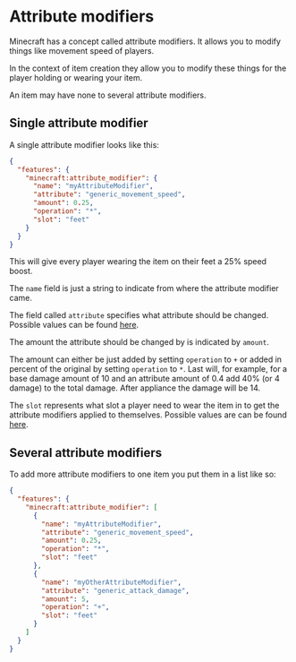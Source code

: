 # Attribute modifiers

Minecraft has a concept called attribute modifiers. It allows you to modify things like movement
speed of players.

In the context of item creation they allow you to modify these things for the player holding or
wearing your item.

An item may have none to several attribute modifiers.

## Single attribute modifier

A single attribute modifier looks like this:

```json
{
  "features": {
    "minecraft:attribute_modifier": {
      "name": "myAttributeModifier",
      "attribute": "generic_movement_speed",
      "amount": 0.25,
      "operation": "*",
      "slot": "feet"
    }
  }
}
```

This will give every player wearing the item on their feet a 25% speed boost.

The `name` field is just a string to indicate from where the attribute modifier came.

The field called `attribute` specifies what attribute should be changed. Possible values can be
found [here](https://liquip.github.io/docs-en/reference/types.html#attribute).

The amount the attribute should be changed by is indicated by `amount`.

The amount can either be just added by setting `operation` to `+` or added in percent of the
original by setting `operation` to `*`. Last will, for example, for a base damage amount of 10 and
an attribute amount of 0.4 add 40% (or 4 damage) to the total damage. After appliance the damage
will be 14.

The `slot` represents what slot a player need to wear the item in to get the attribute modifiers
applied to themselves. Possible values are can be found
[here](https://liquip.github.io/docs-en/reference/types.html#slot).

## Several attribute modifiers

To add more attribute modifiers to one item you put them in a list like so:

```json
{
  "features": {
    "minecraft:attribute_modifier": [
      {
        "name": "myAttributeModifier",
        "attribute": "generic_movement_speed",
        "amount": 0.25,
        "operation": "*",
        "slot": "feet"
      },
      {
        "name": "myOtherAttributeModifier",
        "attribute": "generic_attack_damage",
        "amount": 5,
        "operation": "+",
        "slot": "feet"
      }
    ]
  }
}
```